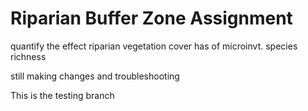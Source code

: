 # Riparian Buffer Zone Assignment
 quantify the effect riparian vegetation cover has of microinvt. species richness

still making changes and troubleshooting

This is the testing branch